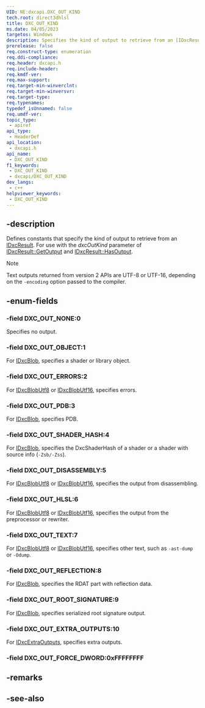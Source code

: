 ```yaml
---
UID: NE:dxcapi.DXC_OUT_KIND
tech.root: direct3dhlsl
title: DXC_OUT_KIND
ms.date: 04/05/2023
targetos: Windows
description: Specifies the kind of output to retrieve from an [IDxcResult](./ns-dxcapi-idxcresult).
prerelease: false
req.construct-type: enumeration
req.ddi-compliance: 
req.header: dxcapi.h
req.include-header: 
req.kmdf-ver: 
req.max-support: 
req.target-min-winverclnt: 
req.target-min-winversvr: 
req.target-type: 
req.typenames: 
typedef_isUnnamed: false
req.umdf-ver: 
topic_type:
 - apiref
api_type:
 - HeaderDef
api_location:
 - dxcapi.h
api_name:
 - DXC_OUT_KIND
f1_keywords:
 - DXC_OUT_KIND
 - dxcapi/DXC_OUT_KIND
dev_langs:
 - c++
helpviewer_keywords:
 - DXC_OUT_KIND
---
```


## -description

Defines constants that specify the kind of output to retrieve from an [IDxcResult](./ns-dxcapi-idxcresult). For use with the *dxcOutKind* parameter of [IDxcResult::GetOutput](./nf-dxcapi-idxcresult-getoutput) and [IDxcResult::HasOutput](./nf-dxcapi-idxcresult-hasoutput).

> [!NOTE]
> Text outputs returned from version 2 APIs are UTF-8 or UTF-16, depending on the `-encoding` option passed to the compiler.

## -enum-fields

### -field DXC_OUT_NONE:0

Specifies no output.

### -field DXC_OUT_OBJECT:1

For [IDxcBlob](./ns-dxcapi-idxcblob), specifies a shader or library object.

### -field DXC_OUT_ERRORS:2

For [IDxcBlobUtf8](./ns-dxcapi-idxcblobutf8) or [IDxcBlobUtf16](./ns-dxcapi-idxcblobutf16), specifies errors.

### -field DXC_OUT_PDB:3

For [IDxcBlob](./ns-dxcapi-idxcblob), specifies PDB.

### -field DXC_OUT_SHADER_HASH:4

For [IDxcBlob](./ns-dxcapi-idxcblob), specifies the DxcShaderHash of a shader or a shader with source info (`-Zsb/-Zss`).

### -field DXC_OUT_DISASSEMBLY:5

For [IDxcBlobUtf8](./ns-dxcapi-idxcblobutf8) or [IDxcBlobUtf16](./ns-dxcapi-idxcblobutf16), specifies the output from disassembling.

### -field DXC_OUT_HLSL:6

For [IDxcBlobUtf8](./ns-dxcapi-idxcblobutf8) or [IDxcBlobUtf16](./ns-dxcapi-idxcblobutf16), specifies the output from the preprocessor or rewriter.

### -field DXC_OUT_TEXT:7

For [IDxcBlobUtf8](./ns-dxcapi-idxcblobutf8) or [IDxcBlobUtf16](./ns-dxcapi-idxcblobutf16), specifies other text, such as `-ast-dump` or `-Odump`.

### -field DXC_OUT_REFLECTION:8

For [IDxcBlob](./ns-dxcapi-idxcblob), specifies the RDAT part with reflection data.

### -field DXC_OUT_ROOT_SIGNATURE:9

For [IDxcBlob](./ns-dxcapi-idxcblob), specifies serialized root signature output.

### -field DXC_OUT_EXTRA_OUTPUTS:10

For [IDxcExtraOutputs](./ns-dxcapi-idxcextraoutputs), specifies extra outputs.

### -field DXC_OUT_FORCE_DWORD:0xFFFFFFFF

## -remarks

## -see-also
